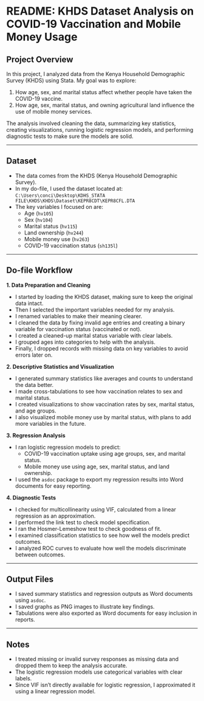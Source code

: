 # README: KHDS Dataset Analysis on COVID-19 Vaccination and Mobile Money Usage

## Project Overview  
In this project, I analyzed data from the Kenya Household Demographic Survey (KHDS) using Stata. My goal was to explore:  
1. How age, sex, and marital status affect whether people have taken the COVID-19 vaccine.  
2. How age, sex, marital status, and owning agricultural land influence the use of mobile money services.  

The analysis involved cleaning the data, summarizing key statistics, creating visualizations, running logistic regression models, and performing diagnostic tests to make sure the models are solid.

---

## Dataset  
- The data comes from the KHDS (Kenya Household Demographic Survey).  
- In my do-file, I used the dataset located at:  
  `C:\Users\conci\Desktop\KDHS_STATA FILE\KHDS\KHDS\Dataset\KEPR8CDT\KEPR8CFL.DTA`  
- The key variables I focused on are:  
  - Age (`hv105`)  
  - Sex (`hv104`)  
  - Marital status (`hv115`)  
  - Land ownership (`hv244`)  
  - Mobile money use (`hv263`)  
  - COVID-19 vaccination status (`sh135l`)  

---

## Do-file Workflow

**1. Data Preparation and Cleaning**  
- I started by loading the KHDS dataset, making sure to keep the original data intact.  
- Then I selected the important variables needed for my analysis.  
- I renamed variables to make their meaning clearer.  
- I cleaned the data by fixing invalid age entries and creating a binary variable for vaccination status (vaccinated or not).  
- I created a cleaned-up marital status variable with clear labels.  
- I grouped ages into categories to help with the analysis.  
- Finally, I dropped records with missing data on key variables to avoid errors later on.

**2. Descriptive Statistics and Visualization**  
- I generated summary statistics like averages and counts to understand the data better.  
- I made cross-tabulations to see how vaccination relates to sex and marital status.  
- I created visualizations to show vaccination rates by sex, marital status, and age groups.  
- I also visualized mobile money use by marital status, with plans to add more variables in the future.

**3. Regression Analysis**  
- I ran logistic regression models to predict:  
  - COVID-19 vaccination uptake using age groups, sex, and marital status.  
  - Mobile money use using age, sex, marital status, and land ownership.  
- I used the `asdoc` package to export my regression results into Word documents for easy reporting.

**4. Diagnostic Tests**  
- I checked for multicollinearity using VIF, calculated from a linear regression as an approximation.  
- I performed the link test to check model specification.  
- I ran the Hosmer-Lemeshow test to check goodness of fit.  
- I examined classification statistics to see how well the models predict outcomes.  
- I analyzed ROC curves to evaluate how well the models discriminate between outcomes.

---

## Output Files  
- I saved summary statistics and regression outputs as Word documents using `asdoc`.  
- I saved graphs as PNG images to illustrate key findings.  
- Tabulations were also exported as Word documents for easy inclusion in reports.

---

## Notes  
- I treated missing or invalid survey responses as missing data and dropped them to keep the analysis accurate.  
- The logistic regression models use categorical variables with clear labels.  
- Since VIF isn’t directly available for logistic regression, I approximated it using a linear regression model.


